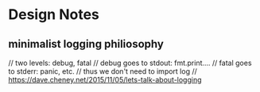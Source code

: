 


# Design Notes

## minimalist logging philiosophy
// two levels: debug, fatal
// debug goes to stdout: fmt.print....
// fatal goes to stderr: panic, etc.
// thus we don't need to import log
// https://dave.cheney.net/2015/11/05/lets-talk-about-logging